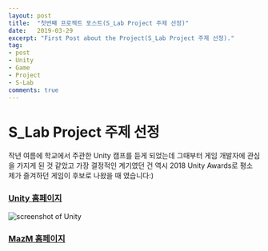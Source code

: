 ```yaml
---
layout: post
title:  "첫번째 프로젝트 포스트(S_Lab Project 주제 선정)"
date:   2019-03-29
excerpt: "First Post about the Project(S_Lab Project 주제 선정)."
tag: 
- post
- Unity
- Game
- Project
- S-Lab
comments: true
---
```


# S_Lab Project 주제 선정

작년 여름에 학교에서 주관한 Unity 캠프를 듣게 되었는데 그때부터 게임 개발자에 관심을 가지게 된 것 같았고 가장 결정적인 계기였던 건 역시 2018 Unity Awards로 평소 제가 즐겨하던 게임이 후보로 나왔을 때 였습니다:)

### [Unity 홈페이지](https://unity.com/kr)

![screenshot of Unity](https://github.com/jasonpeterwayne/jasonpeterwayne.github.io/blob/master/assets/img/Unity.jpg)
### [MazM 홈페이지](http://mazm.me/kor/home/)



